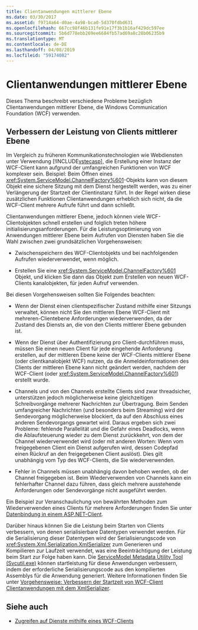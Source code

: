 ```yaml
---
title: Clientanwendungen mittlerer Ebene
ms.date: 03/30/2017
ms.assetid: f9714a64-d0ae-4a98-bca0-5d370fdbd631
ms.openlocfilehash: 667cc98f46b131fe91e17f3b1b16af429dc597ee
ms.sourcegitcommit: 5b6d778ebb269ee6684fb57ad69a8c28b06235b9
ms.translationtype: MT
ms.contentlocale: de-DE
ms.lasthandoff: 04/08/2019
ms.locfileid: "59174082"
---
```

# <a name="middle-tier-client-applications"></a>Clientanwendungen mittlerer Ebene
Dieses Thema beschreibt verschiedene Probleme bezüglich Clientanwendungen mittlerer Ebene, die Windows Communication Foundation (WCF) verwenden.  
  
## <a name="increasing-middle-tier-client-performance"></a>Verbessern der Leistung von Clients mittlerer Ebene  
 Im Vergleich zu früheren Kommunikationstechnologien wie Webdiensten unter Verwendung [!INCLUDE[vstecasp](../../../../includes/vstecasp-md.md)], die Erstellung einer Instanz der WCF-Client kann aufgrund der umfangreichen Funktionen von WCF komplexer sein. Beispiel: Beim Öffnen eines <xref:System.ServiceModel.ChannelFactory%601>-Objekts kann von diesem Objekt eine sichere Sitzung mit dem Dienst hergestellt werden, was zu einer Verlängerung der Startzeit der Clientinstanz führt. In der Regel wirken diese zusätzlichen Funktionen Clientanwendungen erheblich sich nicht, da die WCF-Client mehrere Aufrufe führt und dann schließt.  
  
 Clientanwendungen mittlerer Ebene, jedoch können viele WCF-Clientobjekten schnell erstellen und folglich treten höhere initialisierungsanforderungen. Für die Leistungsoptimierung von Anwendungen mittlerer Ebene beim Aufrufen von Diensten haben Sie die Wahl zwischen zwei grundsätzlichen Vorgehensweisen:  
  
-   Zwischenspeichern des WCF-Clientobjekts und bei nachfolgenden Aufrufen wiederverwendet, wenn möglich.  
  
-   Erstellen Sie eine <xref:System.ServiceModel.ChannelFactory%601> Objekt, und klicken Sie dann das Objekt zum Erstellen von neuen WCF-Clients kanalobjekten, für jeden Aufruf verwenden.  
  
 Bei diesen Vorgehensweisen sollten Sie Folgendes beachten:  
  
-   Wenn der Dienst einen clientspezifischer Zustand mithilfe einer Sitzungs verwaltet, können nicht Sie den mittleren Ebene WCF-Client mit mehreren-Clientebene Anforderungen wiederverwenden, da der Zustand des Diensts an, die von den Clients mittlerer Ebene gebunden ist.  
  
-   Wenn der Dienst über Authentifizierung pro Client-durchführen muss, müssen Sie einen neuen Client für jede eingehende Anforderung erstellen, auf der mittleren Ebene keine der WCF-Clients mittlerer Ebene (oder clientkanalobjekt WCF) nutzen, da die Anmeldeinformationen des Clients der mittleren Ebene kann nicht geändert werden, nachdem der WCF-Client (oder <xref:System.ServiceModel.ChannelFactory%601>) erstellt wurde.  
  
-   Channels und von den Channels erstellte Clients sind zwar threadsicher, unterstützen jedoch möglicherweise keine gleichzeitigen Schreibvorgänge mehrerer Nachrichten zur Übertragung. Beim Senden umfangreicher Nachrichten (und besonders beim Streaming) wird der Sendevorgang möglicherweise blockiert, da auf den Abschluss eines anderen Sendevorgangs gewartet wird. Daraus ergeben sich zwei Probleme: fehlende Parallelität und die Gefahr eines Deadlocks, wenn die Ablaufsteuerung wieder zu dem Dienst zurückkehrt, von dem der Channel wiederverwendet wird (oder mit anderen Worten: Wenn vom freigegebenen Client ein Dienst aufgerufen wird, dessen Codepfad einen Rückruf an den freigegebenen Client auslöst). Dies gilt unabhängig vom Typ des WCF-Clients, die Sie wiederverwenden.  
  
-   Fehler in Channels müssen unabhängig davon behoben werden, ob der Channel freigegeben ist. Beim Wiederverwenden von Channels kann ein fehlerhafter Channel dazu führen, dass gleich mehrere ausstehende Anforderungen oder Sendevorgänge nicht ausgeführt werden.  
  
 Ein Beispiel zur Veranschaulichung von bewährten Methoden zum Wiederverwenden eines Clients für mehrere Anforderungen finden Sie unter [Datenbindung in einem ASP.NET-Client](../../../../docs/framework/wcf/samples/data-binding-in-an-aspnet-client.md).  
  
 Darüber hinaus können Sie die Leistung beim Starten von Clients verbessern, von denen serialisierbare Datentypen verwendet werden. Für die Serialisierung dieser Datentypen wird der Serialisierungscode von <xref:System.Xml.Serialization.XmlSerializer> zum Generieren und Kompilieren zur Laufzeit verwendet, was eine Beeinträchtigung der Leistung beim Start zur Folge haben kann. Die [ServiceModel Metadata Utility Tool (Svcutil.exe)](../../../../docs/framework/wcf/servicemodel-metadata-utility-tool-svcutil-exe.md) können startleistung für diese Anwendungen verbessern, indem der erforderliche Serialisierungscode aus den kompilierten Assemblys für die Anwendung generiert. Weitere Informationen finden Sie unter [Vorgehensweise: Verbessern der Startzeit von WCF-Client Clientanwendungen mit dem XmlSerializer](../../../../docs/framework/wcf/feature-details/startup-time-of-wcf-client-applications-using-the-xmlserializer.md).  
  
## <a name="see-also"></a>Siehe auch

- [Zugreifen auf Dienste mithilfe eines WCF-Clients](../../../../docs/framework/wcf/feature-details/accessing-services-using-a-client.md)
